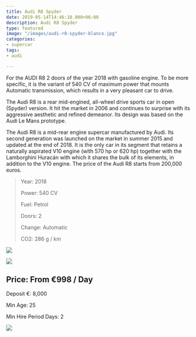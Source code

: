 ```yaml
---
title: Audi R8 Spyder
date: 2019-05-14T14:46:10.000+06:00
description: Audi R8 Spyder
type: featured
image: "/images/audi-r8-spyder-blanco.jpg"
categories:
- supercar
tags:
- audi

---
```

For the AUDI R8 2 doors of the year 2018 with gasoline engine. To be more specific, it is the variant of 540 CV of maximum power that mounts Automatic transmission, which results in a very pleasant car to drive.

The Audi R8 is a rear mid-engined, all-wheel drive sports car in open (Spyder) version. It hit the market in 2006 and continues to surprise with its aggressive aesthetic and refined demeanor. Its design was based on the Audi Le Mans prototype.

The Audi R8 is a mid-rear engine supercar manufactured by Audi. Its second generation was launched on the market in summer 2015 and updated at the end of 2018. It is the only car in its segment that retains a naturally aspirated V10 engine (with 570 hp or 620 hp) together with the Lamborghini Huracán with which it shares the bulk of its elements, in addition to the V10 engine. The price of the Audi R8 starts from 200,000 euros.

> Year: 2018
>
> Power: 540 CV
>
> Fuel: Petrol
>
> Doors: 2
>
> Change: Automatic
>
> CO2: 286 g / km

![](/images/audi-r8-11-1.jpg)

![](/images/audi-r8-12.jpg)

## Price: From €998 / Day

Deposit €: 8,000

Min Age: 25

Min Hire Period Days: 2

![](/images/boton.png)